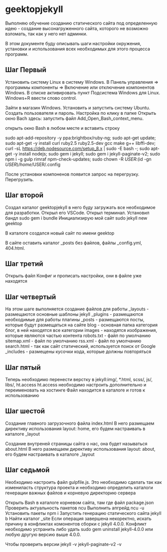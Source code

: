# geektopjekyll

Выполняю обучение созданию статического сайта под определенную идею - создание высонагруженного сайта, которого не возможно взломать, так как у него нет админки.

В этом документе буду описывать шаги настройки окружения, установки и использования всех необходимых для этого процесса программ.

## Шаг Первый

Установить систему Linux в систему Windows. В Панель управления => программы компоненты => Включение или отключение компонентов Windows. В списке активировать пункт Подсистема Windows для Linux.
Windows+R ввести слово control.

Зайти в магазин Windows. Установить и запустить систему Ubuntu.
Создать пользователя и пароль.
Настройка по клику в папке Открыть окно Bach здесь:
запустить файл Add_Open_Bash_context_menu.

открыть окно Bash в любом месте и вставить строку

sudo apt-add-repository -y ppa:brightbox/ruby-ng; sudo apt-get update; sudo apt-get -y install curl ruby2.5 ruby2.5-dev gcc make g++ libffi-dev; curl -sL https://deb.nodesource.com/setup_8.x | sudo -E bash -; sudo apt-get -y install nodejs; sudo gem i jekyll; sudo gem i jekyll-paginate-v2; sudo npm i -g gulp rimraf npm-check-updates; sudo chown -R $USER:$(id -gn $USER) /home/$USER/.config

После установки компоненов появится запрос на перегрузку. Перегрузить.

## Шаг второй

Создал каталог geektopjekyll в него буду загружать все необходимое для разработки. Открыл его VSCode.
Открыл терминал.
Установил бандл          sudo gem i bundle
Инициализирую мой сайт   sudo jekyll new geektop

В каталоге создался новый сайт по имени geektop

В сайте оставить каталог \_posts без файлов, файлы \_config.yml, 404.html.

## Шаг третий

Открыть файл Конфиг и прописать настройки, они в файле уже находятся

## Шаг четвертый

На этом шаге выполняется создание файлов для работы
\_layouts - размещаются основные шаблоны jekyll
\_plugins - размещаются необходимые для работы плагины
\_posts - размещаются посты, которые будут размещаться на сайте
blog - основная папка категория блог, в ней находятся все категории
images - находятся изображения, которые являются частью контента
robots.txt - файл по умолчанию
sitemap.xml - файл по умолчанию
rss.xml - файл по умолчанию
search.html - так как сайт статический, используется поиск от Google
\_includes - размещены кусочки кода, которые должны повторяться

## Шаг пятый

Теперь необходимо перенести верстку в jekyll:img/, \*.html, scss/, js/, libs/, ht.access
ht.access необходимо настроить дополнительно и переименовать на хостинге
Файл находится в каталоге и готов к использованию

## Шаг шестой

Создание главного загрузочного файла index.html
В него размещаем директиву использования layout: home, его будем настраивать в каталоге \_layout

Создание внутреней страницы сайта о нас, она будет называться about.html
В него размещаем директиву использования layout: about, его будем настраивать в каталоге \_layout

## Шаг седьмой

Необходимо настроить файл gulpfile.js. Это необходимо сделать так как измениласть структура проекта и необходимо определить каталоги генерации важных файлов и корневую директорию сервера

Открыть Bash в каталоге корневом сайта, там где файл package.json
Проверить актуальность пакетов ncu
Выполнить апгрейд ncu -u
Установить пакеты npm i
Запустить генерацию статического сайта jekyll b
Найти каталог \_site
Если операция завершена некоректно, искать причину в конфликтах комонентов сборки с jekyll 4.0.0. Конфликт необходимо устранить либо удать
sudo gem uninstall jekyll-4.0.0  или любую другую версию выше 4.0.0.

Чтобы проверить версии jekyll -v
                       jekyll-paginate-v2 -v
